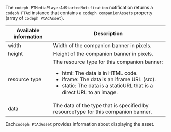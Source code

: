 ---
---

<a id="section_D730B4FD6FD749E9860B6A07FC110552"></a>

The `codeph PTMediaPlayerAdStartedNotification` notification returns a `codeph PTAd` instance that contains a `codeph companionAssets` property (array of `codeph PtAdAsset`).

<table id="table_760C885E2DCA4BE983CC57FDA7BD5B14"> 
 <tgroup cols="2"> 
  <colspec colnum="1" colname="col1" colwidth="1.00*" /> 
  <colspec colnum="2" colname="col2" colwidth="3.74*" /> 
  <thead> 
   <tr> 
    <th colname="col1" class="entry">Available information </th> 
    <th colname="col2" class="entry">Description </th> 
   </tr> 
  </thead> 
  <tbody> 
   <tr> 
    <td colname="col1">width </td> 
    <td colname="col2">Width of the companion banner in pixels. </td> 
   </tr> 
   <tr> 
    <td colname="col1">height </td> 
    <td colname="col2">Height of the companion banner in pixels. </td> 
   </tr> 
   <tr> 
    <td colname="col1">resource type </td> 
    <td colname="col2">The resource type for this companion banner: 
     <ul id="ul_A067787FE49E4B6095BE0AC1D447DBB3"> 
      <li id="li_02B7224C67004095B3F6E50FD21E507E">html: The data is in HTML code. </li> 
      <li id="li_5F37E14472424F808C6094F42009E676">iframe: The data is an iframe URL (src). </li> 
      <li id="li_76B945007CE842158B5125422765E0B2">static: The data is a staticURL that is a direct URL to an image. </li> 
     </ul> </td> 
   </tr> 
   <tr> 
    <td colname="col1">data </td> 
    <td colname="col2"> The data of the type that is specified by <span class="codeph">resourceType</span> for this companion banner. </td> 
   </tr> 
  </tbody> 
 </tgroup> 
</table>

Each`codeph PtAdAsset` provides information about displaying the asset.
